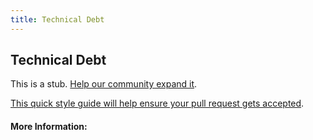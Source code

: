 ```yaml
---
title: Technical Debt
---
```


## Technical Debt

This is a stub. [Help our community expand it](https://github.com/freecodecamp/guides/tree/master/src/pages/articles/agile/technical-debt/index.md).

[This quick style guide will help ensure your pull request gets accepted](https://github.com/freeCodeCamp/guides/blob/master/README.md).

<!-- The article goes here, in GitHub-flavored Markdown. Feel free to add YouTube videos, images, and CodePen/JSBin embeds  -->

#### More Information:
<!-- Please add any articles you think might be helpful to read before writing the article -->


